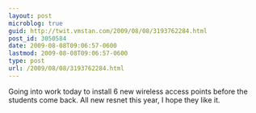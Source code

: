 ```yaml
---
layout: post
microblog: true
guid: http://twit.vmstan.com/2009/08/08/3193762284.html
post_id: 3050584
date: 2009-08-08T09:06:57-0600
lastmod: 2009-08-08T09:06:57-0600
type: post
url: /2009/08/08/3193762284.html
---
```

Going into work today to install 6 new wireless access points before the students come back. All new resnet this year, I hope they like it.
